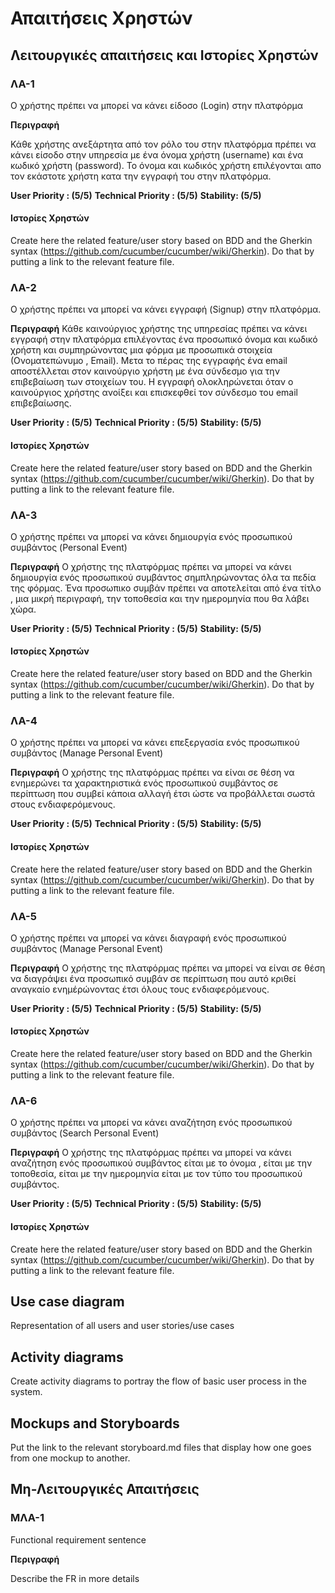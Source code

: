 # Απαιτήσεις Χρηστών

## Λειτουργικές απαιτήσεις και Ιστορίες Χρηστών

### ΛΑ-1

Ο χρήστης πρέπει να μπορεί να κάνει είδοσο (Login) στην πλατφόρμα

**Περιγραφή**

Κάθε χρήστης ανεξάρτητα από τον ρόλο του στην πλατφόρμα πρέπει να κάνει είσοδο στην υπηρεσία με ένα όνομα χρήστη (username) και ένα κωδικό χρήστη (password). Το όνομα και κωδικός χρήστη επιλέγονται απο τον εκάστοτε χρήστη κατα την εγγραφή του στην πλατφόρμα.

**User Priority : (5/5)**
**Technical Priority : (5/5)**
**Stability: (5/5)**

#### Ιστορίες Χρηστών
Create here the related feature/user story based on BDD and the Gherkin syntax (https://github.com/cucumber/cucumber/wiki/Gherkin). Do that by putting a link to the relevant feature file.

### ΛΑ-2
Ο χρήστης πρέπει να μπορεί να κάνει εγγραφή (Signup) στην πλατφόρμα.

**Περιγραφή**
Κάθε καινούργιος χρήστης της υπηρεσίας πρέπει να κάνει εγγραφή στην πλατφόρμα επιλέγοντας ένα προσωπικό όνομα και κωδικό χρήστη και συμπηρώνοντας μια φόρμα με προσωπικά στοιχεία (Ονοματεπώνυμο , Email). Μετα το πέρας της εγγραφής ένα email αποστέλλεται στον καινούργιο χρήστη με ένα σύνδεσμο για την επιβεβαίωση των στοιχείων του. Η εγγραφή ολοκληρώνεται όταν ο καινούργιος χρήστης ανοίξει και επισκεφθεί τον σύνδεσμο του email επιβεβαίωσης.

**User Priority : (5/5)**
**Technical Priority : (5/5)**
**Stability: (5/5)**


#### Ιστορίες Χρηστών

Create here the related feature/user story based on BDD and the Gherkin syntax (https://github.com/cucumber/cucumber/wiki/Gherkin). Do that by putting a link to the relevant feature file.

### ΛΑ-3
Ο χρήστης πρέπει να μπορεί να κάνει δημιουργία ενός προσωπικού συμβάντος (Personal Event)

**Περιγραφή**
Ο χρήστης της πλατφόρμας πρέπει να μπορεί να κάνει δημιουργία ενός προσωπικού συμβάντος σημπληρώνοντας όλα τα πεδία της φόρμας. Ένα προσωπικο συμβάν πρέπει να αποτελείται από ένα τίτλο , μια μικρή περιγραφή, την τοποθεσία και την ημερομηνία που θα λάβει χώρα.  

**User Priority : (5/5)**
**Technical Priority : (5/5)**
**Stability: (5/5)**


#### Ιστορίες Χρηστών

Create here the related feature/user story based on BDD and the Gherkin syntax (https://github.com/cucumber/cucumber/wiki/Gherkin). Do that by putting a link to the relevant feature file.


### ΛΑ-4
Ο χρήστης πρέπει να μπορεί να κάνει επεξεργασία ενός προσωπικού συμβάντος (Manage Personal Event)

**Περιγραφή**
Ο χρήστης της πλατφόρμας πρέπει να είναι σε θέση να ενημερώνει τα χαρακτηριστικά ενός προσωπικού συμβάντος σε περίπτωση που συμβεί κάποια αλλαγή έτσι ώστε να προβάλλεται σωστά στους ενδιαφερόμενους.

**User Priority : (5/5)**
**Technical Priority : (5/5)**
**Stability: (5/5)**


#### Ιστορίες Χρηστών

Create here the related feature/user story based on BDD and the Gherkin syntax (https://github.com/cucumber/cucumber/wiki/Gherkin). Do that by putting a link to the relevant feature file.

### ΛΑ-5
Ο χρήστης πρέπει να μπορεί να κάνει διαγραφή ενός προσωπικού συμβάντος (Manage Personal Event)

**Περιγραφή**
Ο χρήστης της πλατφόρμας πρέπει να μπορεί να είναι σε θέση να διαγράψει ένα προσωπικό συμβάν σε περίπτωση που αυτό κριθεί αναγκαίο ενημέρώνοντας έτσι όλους τους ενδιαφερόμενους.

**User Priority : (5/5)**
**Technical Priority : (5/5)**
**Stability: (5/5)**


#### Ιστορίες Χρηστών

Create here the related feature/user story based on BDD and the Gherkin syntax (https://github.com/cucumber/cucumber/wiki/Gherkin). Do that by putting a link to the relevant feature file.

### ΛΑ-6
Ο χρήστης πρέπει να μπορεί να κάνει αναζήτηση ενός προσωπικού συμβάντος (Search Personal Event)

**Περιγραφή**
Ο χρήστης της πλατφόρμας πρέπει να μπορεί να κάνει αναζήτηση ενός προσωπικού συμβάντος είται με το όνομα , είται με την τοποθεσία, είται με την ημερομηνία είται με τον τύπο του προσωπικού συμβάντος.  

**User Priority : (5/5)**
**Technical Priority : (5/5)**
**Stability: (5/5)**


#### Ιστορίες Χρηστών

Create here the related feature/user story based on BDD and the Gherkin syntax (https://github.com/cucumber/cucumber/wiki/Gherkin). Do that by putting a link to the relevant feature file.

## Use case diagram

Representation of all users and user stories/use cases

## Activity diagrams

Create activity diagrams to portray the flow of basic user process in the system.

## Mockups and Storyboards

Put the link to the relevant storyboard.md files that display how one goes from one mockup to another.

## Μη-Λειτουργικές Απαιτήσεις

### ΜΛΑ-1

Functional requirement sentence

**Περιγραφή**

Describe the FR in more details
